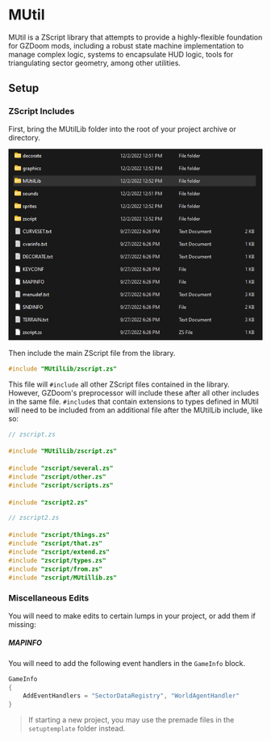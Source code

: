 # MUtil

MUtil is a ZScript library that attempts to provide a highly-flexible foundation for
GZDoom mods, including a robust state machine implementation to manage complex logic,
systems to encapsulate HUD logic, tools for triangulating sector geometry, among other
utilities.

## Setup

### ZScript Includes

First, bring the MUtilLib folder into the root of your project archive or directory.

![Example directory structure](doc/setup-1.png)

Then include the main ZScript file from the library.
```c
#include "MUtilLib/zscript.zs"
```
This file will `#include` all other ZScript files contained in the library. However,
GZDoom's preprocessor will include these after all other includes in the same file.
`#include`s that contain extensions to types defined in MUtil will need to be included
from an additional file after the MUtilLib include, like so:
```c
// zscript.zs

#include "MUtilLib/zscript.zs"

#include "zscript/several.zs"
#include "zscript/other.zs"
#include "zscript/scripts.zs"

#include "zscript2.zs"
```
```c
// zscript2.zs

#include "zscript/things.zs"
#include "zscript/that.zs"
#include "zscript/extend.zs"
#include "zscript/types.zs"
#include "zscript/from.zs"
#include "zscript/MUtillib.zs"

```

### Miscellaneous Edits

You will need to make edits to certain lumps in your project, or add them if missing:

##### MAPINFO

You will need to add the following event handlers in the `GameInfo` block.
```cs
GameInfo
{
	AddEventHandlers = "SectorDataRegistry", "WorldAgentHandler"
}
```
> If starting a new project, you may use the premade files in the `setuptemplate`
> folder instead.
